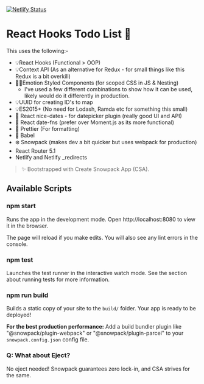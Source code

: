 [![Netlify Status](https://api.netlify.com/api/v1/badges/2387ac3b-a3b0-42ec-869d-e02ab0768a30/deploy-status)](https://app.netlify.com/sites/react-todo-with-login/deploys)

# React Hooks Todo List 📝 

This uses the following:-
- 💡React Hooks (Functional > OOP)
- 💡Context API (As an alternative for Redux - for small things like this Redux is a bit overkill)
- 👩‍🎤Emotion Styled Components (for scoped CSS in JS & Nesting)
    - I've used a few different combinations to show how it can be used, likely would do it differently in production.
- 💡UUID for creating ID's to map
- 💡ES2015+ (No need for Lodash, Ramda etc for something this small)
- 📅 React nice-dates - for datepicker plugin (really good UI and API)
- 📅 React date-fns (prefer over Moment.js as its more functional)
- 💄 Prettier (For formatting)
- 💬 Babel 
- ❄️ Snowpack (makes dev a bit quicker but uses webpack for production)
- React Router 5.1 
- Netlify and Netlify _redirects

> ✨ Bootstrapped with Create Snowpack App (CSA).

## Available Scripts

### npm start

Runs the app in the development mode. Open http://localhost:8080 to view it in
the browser.

The page will reload if you make edits. You will also see any lint errors in the
console.

### npm test

Launches the test runner in the interactive watch mode. See the section about
running tests for more information.

### npm run build

Builds a static copy of your site to the `build/` folder. Your app is ready to
be deployed!

**For the best production performance:** Add a build bundler plugin like
"@snowpack/plugin-webpack" or "@snowpack/plugin-parcel" to your
`snowpack.config.json` config file.

### Q: What about Eject?

No eject needed! Snowpack guarantees zero lock-in, and CSA strives for the same.
